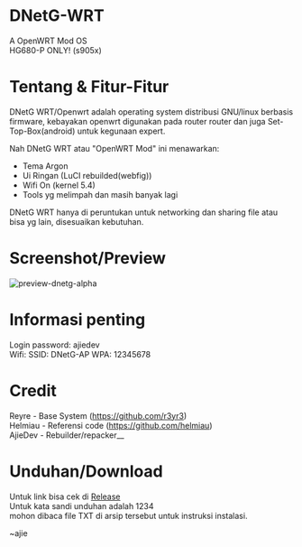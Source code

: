 # DNetG-WRT
A OpenWRT Mod OS <br />
HG680-P ONLY! (s905x)

# Tentang & Fitur-Fitur
DNetG WRT/Openwrt adalah operating system distribusi GNU/linux berbasis firmware, kebayakan openwrt digunakan pada router router dan juga Set-Top-Box(android) untuk kegunaan expert. <br />

Nah DNetG WRT atau "OpenWRT Mod" ini menawarkan:

- Tema Argon
- Ui Ringan (LuCI rebuilded(webfig))
- Wifi On (kernel 5.4)
- Tools yg melimpah dan masih banyak lagi


DNetG WRT hanya di peruntukan untuk networking dan sharing file atau bisa yg lain, disesuaikan kebutuhan.

# Screenshot/Preview
![preview-dnetg-alpha](https://github.com/AjieDevCorp-Limited/DNetG-WRT/assets/86506499/2d10f32a-e211-453a-956c-b03f256ec41d)
# Informasi penting
 
Login password: ajiedev <br />
Wifi: SSID: DNetG-AP WPA: 12345678

# Credit

Reyre - Base System (https://github.com/r3yr3) <br />
Helmiau - Referensi code (https://github.com/helmiau) <br />
AjieDev - Rebuilder/repacker__


# Unduhan/Download

Untuk link bisa cek di [Release](https://github.com/AjieDevCorp-Limited/DNetG-WRT/releases) <br />
Untuk kata sandi unduhan adalah 1234 <br />
mohon dibaca file TXT di arsip tersebut untuk instruksi instalasi. <br />


~ajie
